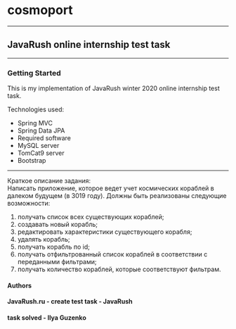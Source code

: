 # cosmoport #
***
## JavaRush online internship test task 
***
### Getting Started
This is my implementation of JavaRush winter 2020 online internship test task.

Technologies used:
 * Spring MVC
 * Spring Data JPA
 * Required software
 * MySQL server
 * TomCat9 server
 * Bootstrap
 ***
Краткое описание задания:<br>
Написать приложение, которое ведет учет космических кораблей в
далеком будущем (в 3019 году). Должны быть реализованы следующие
возможности:
1. получать список всех существующих кораблей;
2. создавать новый корабль;
3. редактировать характеристики существующего корабля;
4. удалять корабль;
5. получать корабль по id;
6. получать отфильтрованный список кораблей в соответствии с
переданными фильтрами;
7. получать количество кораблей, которые соответствуют фильтрам.

#### Authors
#### JavaRush.ru - create test task - JavaRush
#### task solved - Ilya Guzenko
